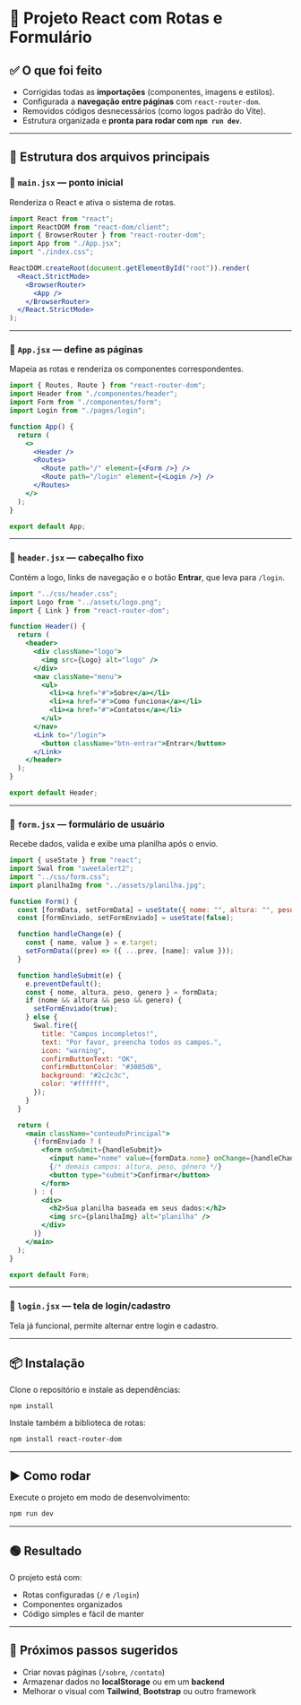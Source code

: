 # 📌 Projeto React com Rotas e Formulário  

## ✅ O que foi feito  
- Corrigidas todas as **importações** (componentes, imagens e estilos).  
- Configurada a **navegação entre páginas** com `react-router-dom`.  
- Removidos códigos desnecessários (como logos padrão do Vite).  
- Estrutura organizada e **pronta para rodar com `npm run dev`**.  

---

## 📂 Estrutura dos arquivos principais  

### 🔹 `main.jsx` — ponto inicial  
Renderiza o React e ativa o sistema de rotas.  
```jsx
import React from "react";
import ReactDOM from "react-dom/client";
import { BrowserRouter } from "react-router-dom";
import App from "./App.jsx";
import "./index.css";

ReactDOM.createRoot(document.getElementById("root")).render(
  <React.StrictMode>
    <BrowserRouter>
      <App />
    </BrowserRouter>
  </React.StrictMode>
);
```

---

### 🔹 `App.jsx` — define as páginas  
Mapeia as rotas e renderiza os componentes correspondentes.  
```jsx
import { Routes, Route } from "react-router-dom";
import Header from "./componentes/header";
import Form from "./componentes/form";
import Login from "./pages/login";

function App() {
  return (
    <>
      <Header />
      <Routes>
        <Route path="/" element={<Form />} />
        <Route path="/login" element={<Login />} />
      </Routes>
    </>
  );
}

export default App;
```

---

### 🔹 `header.jsx` — cabeçalho fixo  
Contém a logo, links de navegação e o botão **Entrar**, que leva para `/login`.  
```jsx
import "../css/header.css";
import Logo from "../assets/logo.png";
import { Link } from "react-router-dom";

function Header() {
  return (
    <header>
      <div className="logo">
        <img src={Logo} alt="logo" />
      </div>
      <nav className="menu">
        <ul>
          <li><a href="#">Sobre</a></li>
          <li><a href="#">Como funciona</a></li>
          <li><a href="#">Contatos</a></li>
        </ul>
      </nav>
      <Link to="/login">
        <button className="btn-entrar">Entrar</button>
      </Link>
    </header>
  );
}

export default Header;
```

---

### 🔹 `form.jsx` — formulário de usuário  
Recebe dados, valida e exibe uma planilha após o envio.  
```jsx
import { useState } from "react";
import Swal from "sweetalert2";
import "../css/form.css";
import planilhaImg from "../assets/planilha.jpg";

function Form() {
  const [formData, setFormData] = useState({ nome: "", altura: "", peso: "", genero: "" });
  const [formEnviado, setFormEnviado] = useState(false);

  function handleChange(e) {
    const { name, value } = e.target;
    setFormData((prev) => ({ ...prev, [name]: value }));
  }

  function handleSubmit(e) {
    e.preventDefault();
    const { nome, altura, peso, genero } = formData;
    if (nome && altura && peso && genero) {
      setFormEnviado(true);
    } else {
      Swal.fire({
        title: "Campos incompletos!",
        text: "Por favor, preencha todos os campos.",
        icon: "warning",
        confirmButtonText: "OK",
        confirmButtonColor: "#3085d6",
        background: "#2c2c3c",
        color: "#ffffff",
      });
    }
  }

  return (
    <main className="conteudoPrincipal">
      {!formEnviado ? (
        <form onSubmit={handleSubmit}>
          <input name="nome" value={formData.nome} onChange={handleChange} />
          {/* demais campos: altura, peso, gênero */}
          <button type="submit">Confirmar</button>
        </form>
      ) : (
        <div>
          <h2>Sua planilha baseada em seus dados:</h2>
          <img src={planilhaImg} alt="planilha" />
        </div>
      )}
    </main>
  );
}

export default Form;
```

---

### 🔹 `login.jsx` — tela de login/cadastro  
Tela já funcional, permite alternar entre login e cadastro.  

---

## 📦 Instalação  

Clone o repositório e instale as dependências:  
```bash
npm install
```

Instale também a biblioteca de rotas:  
```bash
npm install react-router-dom
```

---

## ▶️ Como rodar  
Execute o projeto em modo de desenvolvimento:  
```bash
npm run dev
```

---

## 🟢 Resultado  
O projeto está com:  
- Rotas configuradas (`/` e `/login`)  
- Componentes organizados  
- Código simples e fácil de manter  

---

## 🚀 Próximos passos sugeridos  
- Criar novas páginas (`/sobre`, `/contato`)  
- Armazenar dados no **localStorage** ou em um **backend**  
- Melhorar o visual com **Tailwind**, **Bootstrap** ou outro framework  
